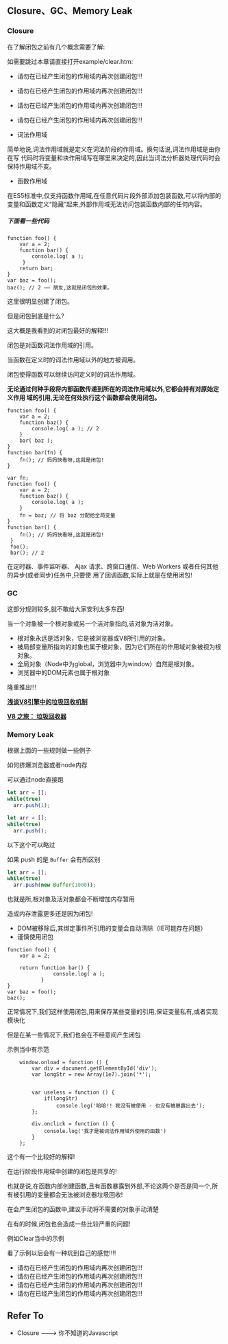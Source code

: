 ## Closure、GC、Memory Leak

### Closure

在了解闭包之前有几个概念需要了解:

如需要跳过本章请直接打开example/clear.htm:

* 请勿在已经产生闭包的作用域内再次创建闭包!!!
* 请勿在已经产生闭包的作用域内再次创建闭包!!!
* 请勿在已经产生闭包的作用域内再次创建闭包!!!
* 请勿在已经产生闭包的作用域内再次创建闭包!!!


* 词法作用域

简单地说,词法作用域就是定义在词法阶段的作用域。换句话说,词法作用域是由你在写 代码时将变量和块作用域写在哪里来决定的,因此当词法分析器处理代码时会保持作用域不变。


* 函数作用域

在ES5标准中,仅支持函数作用域,在任意代码片段外部添加包装函数,可以将内部的变量和函数定义“隐藏”起来,外部作用域无法访问包装函数内部的任何内容。

##### 下面看一些代码

```
function foo() {
    var a = 2;
    function bar() { 
        console.log( a );
     }
    return bar; 
}
var baz = foo();
baz(); // 2 —— 朋友,这就是闭包的效果。
```

这里很明显创建了闭包。

但是闭包到底是什么?

这大概是我看到的对闭包最好的解释!!!

闭包是对函数词法作用域的引用。

当函数在定义时的词法作用域以外的地方被调用。

闭包使得函数可以继续访问定义时的词法作用域。

**无论通过何种手段将内部函数传递到所在的词法作用域以外,它都会持有对原始定义作用 域的引用,无论在何处执行这个函数都会使用闭包。**

```
function foo() { 
    var a = 2;
    function baz() { 
        console.log( a ); // 2
    }
    bar( baz ); 
}
function bar(fn) {
    fn(); // 妈妈快看呀,这就是闭包!
}

var fn;
function foo() {
    var a = 2;
    function baz() { 
        console.log( a );
    }
    fn = baz; // 将 baz 分配给全局变量 
}
function bar() {
    fn(); // 妈妈快看呀,这就是闭包!
 }
 foo();
 bar(); // 2
```


在定时器、事件监听器、 Ajax 请求、跨窗口通信、Web Workers 或者任何其他的异步(或者同步)任务中,只要使 用了回调函数,实际上就是在使用闭包!

### GC

这部分规则较多,就不敢给大家安利太多东西!

当一个对象被一个根对象或另一个活对象指向,该对象为活对象。

* 根对象永远是活对象，它是被浏览器或V8所引用的对象。
* 被局部变量所指向的对象也属于根对象，因为它们所在的作用域对象被视为根对象。
* 全局对象（Node中为global，浏览器中为window）自然是根对象。
* 浏览器中的DOM元素也属于根对象

隆重推出!!!

__[浅谈V8引擎中的垃圾回收机制](https://segmentfault.com/a/1190000000440270)__

__[V8 之旅： 垃圾回收器](http://newhtml.net/v8-garbage-collection/)__


### Memory Leak

根据上面的一些规则做一些例子

如何挤爆浏览器或者node内存

可以通过node直接跑

```javascript
let arr = [];
while(true)
  arr.push(1);
```

```javascript
let arr = [];
while(true)
  arr.push();
```

以下这个可以略过

如果 push 的是 `Buffer` 会有所区别

```javascript
let arr = [];
while(true)
  arr.push(new Buffer(1000));
```

也就是所,根对象及活对象都会不断增加内存暂用

造成内存泄露更多还是因为闭包!

* DOM被移除后,其绑定事件所引用的变量会自动清除（IE可能存在问题）
* 谨慎使用闭包


```
function foo() {
    var a = 2;
    
    return function bar() { 
               console.log( a );
           } 
}
var baz = foo();
baz(); 
```

正常情况下,我们这样使用闭包,用来保存某些变量的引用,保证变量私有,或者实现模块化

但是在某一些情况下,我们也会在不经意间产生闭包

示例当中有示范


```
    window.onload = function () {
        var div = document.getElementById('div');
        var longStr = new Array(1e7).join('*');


        var useless = function () {
            if(longStr)
                console.log('哈哈!! 我没有被使用 - 也没有被暴露出去');
        };

        div.onclick = function () {
            console.log('我才是被词法作用域外使用的函数')
        }
    };
```

这个有一个比较好的解释!

在运行阶段作用域中创建的闭包是共享的!

也就是说,在函数内部创建函数,且有函数暴露到外部,不论这两个是否是同一个,所有被引用的变量都会无法被浏览器垃圾回收!

在会产生闭包的函数中,建议手动将不需要的对象手动清楚

在有的时候,闭包也会造成一些比较严重的问题!

例如Clear当中的示例

看了示例以后会有一种坑到自己的感觉!!!!

* 请勿在已经产生闭包的作用域内再次创建闭包!!!
* 请勿在已经产生闭包的作用域内再次创建闭包!!!
* 请勿在已经产生闭包的作用域内再次创建闭包!!!
* 请勿在已经产生闭包的作用域内再次创建闭包!!!
##  Refer To

* Closure --->   你不知道的Javascript
